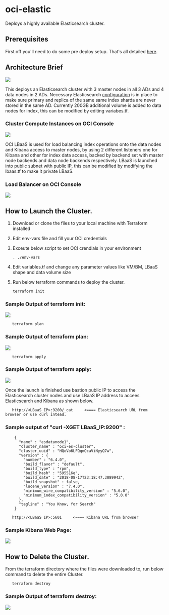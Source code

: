 # oci-elastic

Deploys a highly available Elasticsearch cluster.

## Prerequisites
First off you'll need to do some pre deploy setup.  That's all detailed [here](https://github.com/cloud-partners/oci-prerequisites).

## Architecture Brief

![](../images/cluster/Elasticsearch_deployment_architecture_Capture.PNG)

This deploys an Elasticsearch cluster with 3 master nodes in all 3 ADs and 4 data nodes in 2 ADs. Necessary Elasticsearch [configuration](https://www.elastic.co/guide/en/elasticsearch/reference/current/allocation-awareness.html) is in place to make sure primary and replica of the same same index sharda are never stored in the same AD. Currently 200GB additional volume is added to data nodes for index, this can be modified by editing variabes.tf.

### Cluster Compute Instances on OCI Console

![](../images/cluster/ClusterNodes.png)

OCI LBaaS is used for load balancing index operations onto the data nodes and Kibana access to master nodes, by using 2 different listeners one for Kibana and other for index data access, backed by backend set with master node backends and data node backends respectively. LBaaS is launched into public subnet with public IP, this can be modified by modifying the lbaas.tf to make it private LBaaS.

### Load Balancer on OCI Console

![](../images/cluster/LBaaSscreen.png)

## How to Launch the Cluster.
1. Download or clone the files to your local machine with Terraform installed
2. Edit env-vars file and fill your OCI credentials
3. Exceute below script to set OCI crendials in your environment

       . ./env-vars

4. Edit variables.tf and change any parameter values like VM/BM, LBaaS shape and data volume size
5. Run below terraform commands to deploy the cluster.

       terraform init

### Sample Output of terraform init:

![](../images/cluster/TerraInit.png)

       terraform plan

### Sample Output of terraform plan:

![](../images/cluster/TerraPlan.png)

       terraform apply

### Sample Output of terraform apply:

![](../images/cluster/TerraApply.png)

Once the launch is finished use bastion public IP to access the Elasticsearch cluster nodes and use LBaaS IP address to accees
Elasticsearch and Kibana as shown below.

       http://<LBaaS_IP>:9200/_cat     <==== Elasticsearch URL from browser or use curl intead.

### Sample output of "curl -XGET LBaaS_IP:9200" :

   ```
       {
         "name" : "esdatanode1",
         "cluster_name" : "oci-es-cluster",
         "cluster_uuid" : "HQoVo6LFQqmQcaViNyyQ7w",
         "version" : {
           "number" : "6.4.0",
           "build_flavor" : "default",
           "build_type" : "rpm",
           "build_hash" : "595516e",
           "build_date" : "2018-08-17T23:18:47.308994Z",
           "build_snapshot" : false,
           "lucene_version" : "7.4.0",
           "minimum_wire_compatibility_version" : "5.6.0",
           "minimum_index_compatibility_version" : "5.0.0"
         },
         "tagline" : "You Know, for Search"
       }
   ```

       http://<LBaaS IP>:5601     <==== Kibana URL from browser

### Sample Kibana Web Page:

![](../images/cluster/KibanaScreen.png)

## How to Delete the Cluster.

From the terraform directory where the files were downloaded to, run below command to delete the entire Cluster.

       terraform destroy

### Sample Output of terraform destroy:

![](../images/cluster/TerraDestroy.png)
